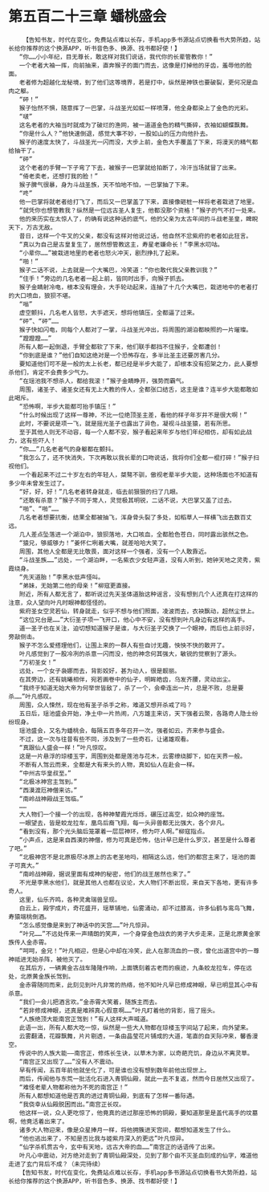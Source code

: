 # 第五百二十三章 蟠桃盛会
        【告知书友，时代在变化，免费站点难以长存，手机app多书源站点切换看书大势所趋，站长给你推荐的这个换源APP，听书音色多、换源、找书都好使！】
       “你……小小年纪，目无尊长，敢这样对我们说话，我代你的长辈管教你！”
       一个老者大袖一挥，向前抽来，直奔猴子的面门而去，这像是打掉他的牙齿，羞辱他的脸面。
       老者修为超越化龙秘境，到了他们这等境界，若是打中，纵然是神铁也要破裂，更何况是血肉之躯。
       “砰！”
       猴子怡然不惧，随意挥了一巴掌，斗战圣光如虹一样喷薄，他全身都染上了金色的光彩。
       “啵”
       这名老者的大袖当时就成为了破烂的渔网，被一道道金色的精气撕碎，衣袖如蝴蝶飘舞。
       “你是什么人？”他快速倒退，感觉大事不妙，一股如山的压力向他扑去。
       猴子的速度太快了，斗战圣光一闪而没，大步上前，金色大手覆盖了下来，将漫天的精气都给抽干了。
       “砰”
       这个老者的手臂一下子弯了下去，被猴子一巴掌就给拍断了，冷汗当场就冒了出来。
       “倚老卖老，还想打我的脸！”
       猴子脾气很暴，身为斗战圣族，天不怕地不怕，一巴掌抽了下来。
       “咚”
       他一巴掌将就老者给打飞了，而后又一巴掌盖了下来，直接像砸桩一样将老者栽进了地里。
       “就凭你也想管教我？纵然是一位远古圣人复生，他都没那个资格！”猴子的气不打一处来。
       他的来历实在太惊人了，的确有说这种话的底气，他的父亲为太古年间的斗战老圣皇，睥睨天下，万古无敌。
       昔日，这样一个牛叉的父亲，都没有这样对他说过话，他自然不忿紫府的老者如此狂言。
       “真以为自己是古皇复生了，居然想管教这主，寿星老嫌命长！”李黑水叨咕。
       “小辈你……”被栽进地里的老者也怒火冲天，剧烈挣扎了起来。
       “啪！”
       猴子二话不说，上去就是一个大嘴巴，冷笑道：“你也敢代我父亲教训我？”
       “住手！”旁边的几名老者一起上前，皆同时出手，向猴子抓去。
       猴子金睛射冷电，根本没有理会，大手轮动起来，连抽了十几个大嘴巴，栽进地中的老者打的大口喷血，狼狈不堪。
       “嗡”
       虚空颤抖，几名老人皆怒，大手遮天，想将他镇压，全都逼了过来。
       “砰”、“砰”……
       猴子快如闪电，同每个人都对了一掌，斗战圣光冲出，将周围的湖泊都映照的一片璀璨。
       “蹬蹬蹬……”
       所有人都一起倒退，手臂全都软了下来，他们联手都挡不住猴子，全都遭创！
       “你到底是谁？”他们自知这绝对是一个恐怖存在，多半比圣主还要厉害几分。
       要知道他们可不是一般的太上长老，都已经是半步大能了，却根本没有招架之力，此人要想杀他们，肯定不会费多少气力。
       “在瑶池我不想杀人，都给我滚！”猴子金睛睁开，强势而霸气。
       周围，诸圣子、诸圣女还有无上大教的传人，全都张口结舌，这主是谁？连半步大能都敢如此喝斥。
       “恐怖啊，半步大能都可抬手镇压！”
       “什么时候出现了这样一尊神，不比一位绝顶圣主差，看他的样子年岁并不是很大啊！”
       此时，不要说是项一飞，就是摇光圣子也露出了异色，凝视斗战圣猿，若有所思。
       至于其他人则无不动容，每一个人都不安，猴子看起来年岁与他们年纪相仿，却有如此战力，这有些吓人！
       “你……”几名老者气的身躯都在颤抖。
       “我怎么了，还不快消失，下次再敢以我长辈的口吻说话，我将你们全都一棍打碎！”猴子扫视他们。
       一个看起来不过二十岁左右的年轻人，桀骜不驯，傲视老辈半步大能，这种场面也不知道有多少年未曾发生过了。
       “好，好，好！”几名老者转身就走，临去前狠狠的扫了几眼。
       “还敢有杀意？”猴子不同于常人，灵觉极其明锐，二话不说，大巴掌又盖了过去。
       “啪”、“啪”……
       几名老者想要抗衡，结果全都被抽飞，浑身骨头裂了多处，如稻草人一样横飞出去数百丈远。
       几人差点坠落进一个湖泊中，狼狈落地，大口咳血，全都脸色苍白，同时露出骇然之色。
       “猿兄，够威够力！”姜怀仁咧着大嘴，就差哈哈大笑了。
       周围，其他人全都是无比敬畏，面对这样一个强者，没有一个人敢靠近。
       “斗战圣族……”远处，一个湖泊畔，一名紫衣少女轻声道，没有人听到，她钟天地之灵秀，紫霞绕身。
       “先天道胎！”李黑水低声怪叫。
       “弟妹，无始第二他的母亲！”柳寇更直接。
       附近，所有人都无言了，都听说过先天圣体道胎这种谣言，没有想到几个人还真在打这样的注意，众人望向叶凡时眼神都怪怪的。
       紫府圣女空灵若仙，转身就走，似乎不想与他们照面，凌波而去，衣袂飘动，超然尘世上。
       “这位兄台是……”大衍圣子项一飞开口，他心中不安，没有想到叶凡身边有这样的高手。
       道一圣子也在关注，迫切想知道猴子是谁，与大衍圣子交换了一个眼神，而后也上前示好，旁敲侧击。
       猴子不怎么爱搭理他们，让围上来的一群人有些自讨无趣，怏怏不快的散开了。
       叶凡感觉到了一股冷冽的杀意一闪而没，他的神念何其强大，敏锐的觉察到了源头。
       “万初圣女！”
       远处，一个女子袅娜而去，背影姣好，甚为动人，很是靓丽。
       在其旁边，还有姚曦相伴，宛若画卷中的仙子，明眸皓齿，乌发齐腰，灵动出尘。
       “我终于知道无始大帝为何举世皆敌了，杀了一个，会牵连出一片，总是不败，总是要杀……”叶凡感叹。
       周围，众人悚然，现在他有圣子杀手之称，难道又想开杀戒了吗？
       五日后，瑶池盛会开始，净土中一片热闹，八方雄主来访，天下强者云聚，各路奇人隐士纷纷现身。
       瑶池盛会，又名为蟠桃会，每隔五百多年召开一次，强者如云，齐来参与盛会。
       不过，这一次与往昔有些不同，涉及到了一些奇石，让诸雄观看。
       “真跟仙人盛会一样！”叶凡惊叹。
       这是一片悬浮的琼楼玉宇，周围到处都是莲池与花木，云雾缭绕脚下，如在天界一般。
       不断有人驾云而来，全都是大有来头的人物，真如仙人在赴会一样。
       “中州古华皇叔至。”
       “北极冰神宫主驾到。”
       “西漠渡厄神僧来访。”
       “南岭战神殿战王驾临。”
       ……
       大人物们一个接一个的出现，各种神辇霞光烁烁，碾压过高空，如众神的座驾。
       一眼望去，皆是蛟龙拉车，凰鸟后裔飞翔，每一头异兽都无比强大，各个非凡。
       “看到没有，那个光头脑后笼罩着一层层神环，修为吓人啊。”柳寇指点。
       “小声点，这是来自西漠的神僧，修为可真是恐怖，估计早已是什么罗汉，甚至是什么尊者了吧。”
       “北极神宫不是北原极尽冰原上的古老圣地吗，相隔这么远，他们的都宫主来了，瑶池的面子可真大。”
       “南岭战神殿，据说里面有成神的秘密，他们的战王居然也来了。”
       不光是李黑水他们，就是其他人也都在议论，大人物们不断出现，来自天下各地，更有许多奇人。
       这里，仙乐齐鸣，各种灵禽瑞兽呈现。
       白云上，殿宇成片，奇花盛开，瑶草铺地，仙雾涌动，却不过膝高，许多仙鹤与鸾鸟飞舞，寿猿端桃倒酒。
       “怎么感觉像是来到了神话中的天宫……”叶凡惊异。
       “叶兄……”不远处传来一声晴朗的笑声，一个身穿金色战衣的男子大步走来，正是北原黄金家族传人金赤霄。
       “呵呵，金兄！”叶凡相迎，但是心中却在冷笑，此人在那流血的一夜，曾化出道宫中的一尊神祗进无始杀阵，被他灭了。
       在其后方，一辆黄金古战车隆隆作响，上面镌刻着古老而的痕迹，九条蛟龙拉车，停在远处，北原黄金族长驾到。
       金赤霄随同而来，此刻见到叶凡非常的热络，他不知叶凡早已修成神眼，早已明显其心中有杀意。
       “我们一会儿把酒言欢。”金赤霄大笑着，随族主而去。
       “若非修成神眼，还真是难辨真心假意啊……”叶凡盯着他的背影，摇了摇头。
       “人族绝顶大能南宫正驾到！”有人这样大声喊道。
       此语一出，所有人都大吃一惊，纵然是一些大人物都在琼楼玉宇间站了起来，向外望来。
       云雾翻涌，花瓣飘舞，片片剔透，一条由晶莹花片铺成的大道，笔直的自天际冲来，馨香漫空。
       传说中的人族大能——南宫正，修炼长生诀，以草木为家，以奇葩充饥，身边从不离灵草。
       “南宫正又出现了……”没有人不震动。
       早有传闻，五百年前他就坐化了，可是谁也没有想到数年前他出现世上。
       而后，传闻他与东荒一批活化石进入青铜仙殿，就此一去不复返，然而今日居然又出现了。
       “难怪老辈人物都称他为不死的南宫正！”
       所有人都想知道他是否真的进过青铜仙殿，到底有了怎样一番际遇。
       “我侥幸从仙殿脱困而出。”南宫正长叹。
       他这样一说，众人更吃惊了，他竟真的进过那座恐怖的铜殿，要知道那里是盖代高手的坟墓啊，他竟活着出来了。
       诸多大人物迎来，像是众星捧月一样，将他拥簇进天宫间，都想知道发生了什么。
       “他也逃出来了，不知是否比我与姬紫月深入的更远”叶凡惊异。
       “仙字杀机贯古今，玄中有天地，远古大帝的血……”南宫正的话语传了出来。
       叶凡心中震动，对方绝对走到了青铜仙殿深处，见到了那个由不灭圣血刻成的仙字，难道他走进了玄门背后不成？（未完待续）
       【告知书友，时代在变化，免费站点难以长存，手机app多书源站点切换看书大势所趋，站长给你推荐的这个换源APP，听书音色多、换源、找书都好使！】